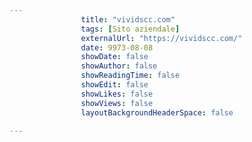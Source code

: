 ---
                title: "vividscc.com"
                tags: [Sito aziendale]
                externalUrl: "https://vividscc.com/"
                date: 9973-08-08
                showDate: false
                showAuthor: false
                showReadingTime: false
                showEdit: false
                showLikes: false
                showViews: false
                layoutBackgroundHeaderSpace: false
                ---

